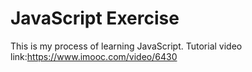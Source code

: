 # JavaScript Exercise
This is my process of learning JavaScript.
Tutorial video link:https://www.imooc.com/video/6430
